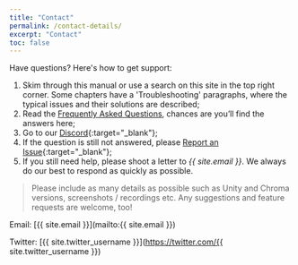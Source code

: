 ```yaml
---
title: "Contact"
permalink: /contact-details/
excerpt: "Contact"
toc: false
---
```


Have questions? Here's how to get support:
1. Skim through this manual or use a search on this site in the top right corner. Some chapters have a 'Troubleshooting' paragraphs, where the typical issues and their solutions are described;
1. Read the [Frequently Asked Questions](../faqs), chances are you’ll find the answers here;
1. Go to our [Discord](https://discord.gg/kfumMFahBj){:target="_blank"};
1. If the question is still not answered, please [Report an Issue](https://github.com/Dustyroom/chroma-doc/issues/new/choose){:target="_blank"};
1. If you still need help, please shoot a letter to _{{ site.email }}_. We always do our best to respond as quickly as possible.

> Please include as many details as possible such as Unity and Chroma versions, screenshots / recordings etc. Any suggestions and feature requests are welcome, too!

Email: [{{ site.email }}](mailto:{{ site.email }})

Twitter: [{{ site.twitter_username }}](https://twitter.com/{{ site.twitter_username }})

